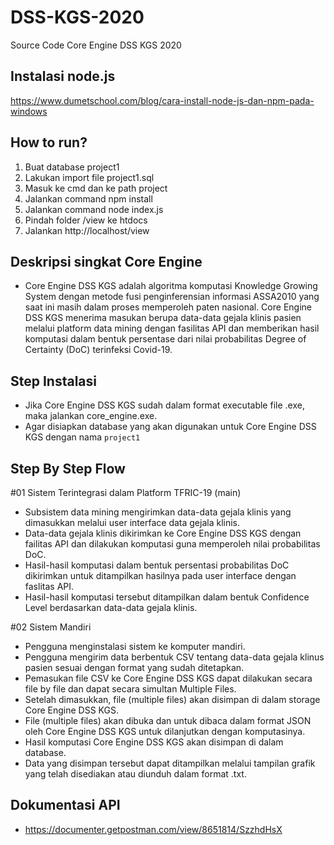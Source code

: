 # DSS-KGS-2020
Source Code Core Engine DSS KGS 2020

## Instalasi node.js
https://www.dumetschool.com/blog/cara-install-node-js-dan-npm-pada-windows

## How to run?
1. Buat database project1
2. Lakukan import file project1.sql
3. Masuk ke cmd dan ke path project
4. Jalankan command npm install
5. Jalankan command node index.js
6. Pindah folder /view ke htdocs
7. Jalankan http://localhost/view


## Deskripsi singkat Core Engine
- Core Engine DSS KGS adalah algoritma komputasi Knowledge Growing System dengan metode fusi penginferensian informasi ASSA2010 yang saat ini masih dalam proses memperoleh paten nasional. Core Engine DSS KGS menerima masukan berupa data-data gejala klinis pasien melalui platform data mining dengan fasilitas API dan memberikan hasil komputasi dalam bentuk persentase dari nilai probabilitas Degree of Certainty (DoC) terinfeksi Covid-19.

## Step Instalasi
- Jika Core Engine DSS KGS sudah dalam format executable file .exe, maka jalankan core_engine.exe.
- Agar disiapkan database yang akan digunakan untuk Core Engine DSS KGS dengan nama `project1`

## Step By Step Flow
#01 Sistem Terintegrasi dalam Platform TFRIC-19 (main)
- Subsistem data mining mengirimkan data-data gejala klinis yang dimasukkan melalui user interface data gejala klinis.
- Data-data gejala klinis dikirimkan ke Core Engine DSS KGS dengan failitas API dan dilakukan komputasi guna memperoleh nilai probabilitas DoC.
- Hasil-hasil komputasi dalam bentuk persentasi probabilitas DoC dikirimkan untuk ditampilkan hasilnya pada user interface dengan faslitas API.
- Hasil-hasil komputasi tersebut ditampilkan dalam bentuk Confidence Level berdasarkan data-data gejala klinis.

#02 Sistem Mandiri
- Pengguna menginstalasi sistem ke komputer mandiri.
- Pengguna mengirim data berbentuk CSV tentang data-data gejala klinus pasien sesuai dengan format yang sudah ditetapkan. 
- Pemasukan file CSV ke Core Engine DSS KGS dapat dilakukan secara file by file dan dapat secara simultan Multiple Files.
- Setelah dimasukkan, file (multiple files) akan disimpan di dalam storage Core Engine DSS KGS. 
- File (multiple files) akan dibuka dan untuk dibaca dalam format JSON oleh Core Engine DSS KGS untuk dilanjutkan dengan komputasinya.
- Hasil komputasi Core Engine DSS KGS akan disimpan di dalam database.
- Data yang disimpan tersebut dapat ditampilkan melalui tampilan grafik yang telah disediakan atau diunduh dalam format .txt.

## Dokumentasi API
- https://documenter.getpostman.com/view/8651814/SzzhdHsX
